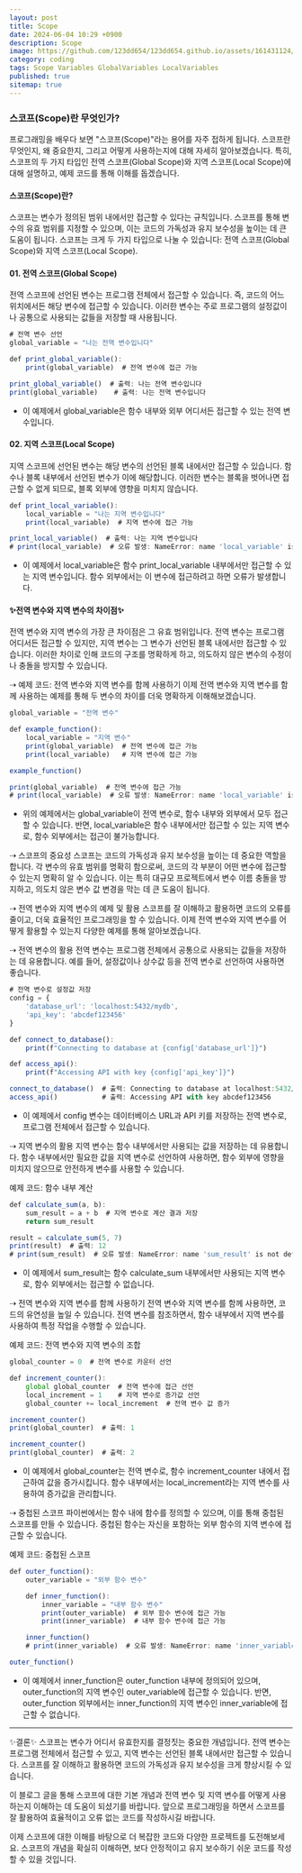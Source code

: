 ```yaml
---
layout: post
title: Scope
date: 2024-06-04 10:29 +0900
description: Scope
image: https://github.com/123dd654/123dd654.github.io/assets/161431124/4d500b6f-80ce-4566-9f13-f861f80b263a
category: coding
tags: Scope Variables GlobalVariables LocalVariables
published: true
sitemap: true
---
```



### 스코프(Scope)란 무엇인가?
프로그래밍을 배우다 보면 "스코프(Scope)"라는 용어를 자주 접하게 됩니다.
스코프란 무엇인지, 왜 중요한지, 그리고 어떻게 사용하는지에 대해 자세히 알아보겠습니다.
특히, 스코프의 두 가지 타입인 전역 스코프(Global Scope)와 지역 스코프(Local Scope)에 대해 설명하고,
예제 코드를 통해 이해를 돕겠습니다.

#### 스코프(Scope)란?
스코프는 변수가 정의된 범위 내에서만 접근할 수 있다는 규칙입니다.
스코프를 통해 변수의 유효 범위를 지정할 수 있으며, 이는 코드의 가독성과 유지 보수성을 높이는 데 큰 도움이 됩니다.
스코프는 크게 두 가지 타입으로 나눌 수 있습니다: 전역 스코프(Global Scope)와 지역 스코프(Local Scope).

#### 01. 전역 스코프(Global Scope)
전역 스코프에 선언된 변수는 프로그램 전체에서 접근할 수 있습니다.
즉, 코드의 어느 위치에서든 해당 변수에 접근할 수 있습니다.
이러한 변수는 주로 프로그램의 설정값이나 공통으로 사용되는 값들을 저장할 때 사용됩니다.

````javascript
# 전역 변수 선언
global_variable = "나는 전역 변수입니다"

def print_global_variable():
    print(global_variable)  # 전역 변수에 접근 가능

print_global_variable()  # 출력: 나는 전역 변수입니다
print(global_variable)    # 출력: 나는 전역 변수입니다
````

* 이 예제에서 global_variable은 함수 내부와 외부 어디서든 접근할 수 있는 전역 변수입니다.

#### 02. 지역 스코프(Local Scope)
지역 스코프에 선언된 변수는 해당 변수의 선언된 블록 내에서만 접근할 수 있습니다.
함수나 블록 내부에서 선언된 변수가 이에 해당합니다. 이러한 변수는 블록을 벗어나면 접근할 수 없게 되므로, 블록 외부에 영향을 미치지 않습니다.

````javascript
def print_local_variable():
    local_variable = "나는 지역 변수입니다"
    print(local_variable)  # 지역 변수에 접근 가능

print_local_variable()  # 출력: 나는 지역 변수입니다
# print(local_variable)  # 오류 발생: NameError: name 'local_variable' is not defined
````

* 이 예제에서 local_variable은 함수 print_local_variable 내부에서만 접근할 수 있는 지역 변수입니다.
함수 외부에서는 이 변수에 접근하려고 하면 오류가 발생합니다.

#### ✨전역 변수와 지역 변수의 차이점✨
전역 변수와 지역 변수의 가장 큰 차이점은 그 유효 범위입니다.
전역 변수는 프로그램 어디서든 접근할 수 있지만, 지역 변수는 그 변수가 선언된 블록 내에서만 접근할 수 있습니다.
이러한 차이로 인해 코드의 구조를 명확하게 하고, 의도하지 않은 변수의 수정이나 충돌을 방지할 수 있습니다.

⇢ 예제 코드: 전역 변수와 지역 변수를 함께 사용하기
이제 전역 변수와 지역 변수를 함께 사용하는 예제를 통해 두 변수의 차이를 더욱 명확하게 이해해보겠습니다.

````javascript
global_variable = "전역 변수"

def example_function():
    local_variable = "지역 변수"
    print(global_variable)  # 전역 변수에 접근 가능
    print(local_variable)   # 지역 변수에 접근 가능

example_function()

print(global_variable)  # 전역 변수에 접근 가능
# print(local_variable)  # 오류 발생: NameError: name 'local_variable' is not defined
````

* 위의 예제에서는 global_variable이 전역 변수로, 함수 내부와 외부에서 모두 접근할 수 있습니다.
반면, local_variable은 함수 내부에서만 접근할 수 있는 지역 변수로, 함수 외부에서는 접근이 불가능합니다.

⇢ 스코프의 중요성
스코프는 코드의 가독성과 유지 보수성을 높이는 데 중요한 역할을 합니다.
각 변수의 유효 범위를 명확히 함으로써, 코드의 각 부분이 어떤 변수에 접근할 수 있는지 명확히 알 수 있습니다.
이는 특히 대규모 프로젝트에서 변수 이름 충돌을 방지하고, 의도치 않은 변수 값 변경을 막는 데 큰 도움이 됩니다.

⇢ 전역 변수와 지역 변수의 예제 및 활용
스코프를 잘 이해하고 활용하면 코드의 오류를 줄이고, 더욱 효율적인 프로그래밍을 할 수 있습니다.
이제 전역 변수와 지역 변수를 어떻게 활용할 수 있는지 다양한 예제를 통해 알아보겠습니다.

⇢ 전역 변수의 활용
전역 변수는 프로그램 전체에서 공통으로 사용되는 값들을 저장하는 데 유용합니다. 예를 들어, 설정값이나 상수값 등을 전역 변수로 선언하여 사용하면 좋습니다.

````javascript
# 전역 변수로 설정값 저장
config = {
    'database_url': 'localhost:5432/mydb',
    'api_key': 'abcdef123456'
}

def connect_to_database():
    print(f"Connecting to database at {config['database_url']}")

def access_api():
    print(f"Accessing API with key {config['api_key']}")

connect_to_database()  # 출력: Connecting to database at localhost:5432/mydb
access_api()           # 출력: Accessing API with key abcdef123456
````

* 이 예제에서 config 변수는 데이터베이스 URL과 API 키를 저장하는 전역 변수로, 프로그램 전체에서 접근할 수 있습니다.

⇢ 지역 변수의 활용
지역 변수는 함수 내부에서만 사용되는 값을 저장하는 데 유용합니다.
함수 내부에서만 필요한 값을 지역 변수로 선언하여 사용하면, 함수 외부에 영향을 미치지 않으므로 안전하게 변수를 사용할 수 있습니다.

예제 코드: 함수 내부 계산

````javascript
def calculate_sum(a, b):
    sum_result = a + b  # 지역 변수로 계산 결과 저장
    return sum_result

result = calculate_sum(5, 7)
print(result)  # 출력: 12
# print(sum_result)  # 오류 발생: NameError: name 'sum_result' is not defined
````

* 이 예제에서 sum_result는 함수 calculate_sum 내부에서만 사용되는 지역 변수로, 함수 외부에서는 접근할 수 없습니다.

⇢ 전역 변수와 지역 변수를 함께 사용하기
전역 변수와 지역 변수를 함께 사용하면, 코드의 유연성을 높일 수 있습니다.
전역 변수를 참조하면서, 함수 내부에서 지역 변수를 사용하여 특정 작업을 수행할 수 있습니다.

예제 코드: 전역 변수와 지역 변수의 조합

````javascript
global_counter = 0  # 전역 변수로 카운터 선언

def increment_counter():
    global global_counter  # 전역 변수에 접근 선언
    local_increment = 1    # 지역 변수로 증가값 선언
    global_counter += local_increment  # 전역 변수 값 증가

increment_counter()
print(global_counter)  # 출력: 1

increment_counter()
print(global_counter)  # 출력: 2
````

* 이 예제에서 global_counter는 전역 변수로, 함수 increment_counter 내에서 접근하여 값을 증가시킵니다.
함수 내부에서는 local_increment라는 지역 변수를 사용하여 증가값을 관리합니다.

⇢ 중첩된 스코프
파이썬에서는 함수 내에 함수를 정의할 수 있으며, 이를 통해 중첩된 스코프를 만들 수 있습니다. 중첩된 함수는 자신을 포함하는 외부 함수의 지역 변수에 접근할 수 있습니다.

예제 코드: 중첩된 스코프

````javascript
def outer_function():
    outer_variable = "외부 함수 변수"

    def inner_function():
        inner_variable = "내부 함수 변수"
        print(outer_variable)  # 외부 함수 변수에 접근 가능
        print(inner_variable)  # 내부 함수 변수에 접근 가능

    inner_function()
    # print(inner_variable)  # 오류 발생: NameError: name 'inner_variable' is not defined

outer_function()
````

* 이 예제에서 inner_function은 outer_function 내부에 정의되어 있으며,
outer_function의 지역 변수인 outer_variable에 접근할 수 있습니다.
반면, outer_function 외부에서는 inner_function의 지역 변수인 inner_variable에 접근할 수 없습니다.


---------------------------------------------------------------------


✨결론✨
스코프는 변수가 어디서 유효한지를 결정짓는 중요한 개념입니다.
전역 변수는 프로그램 전체에서 접근할 수 있고, 지역 변수는 선언된 블록 내에서만 접근할 수 있습니다.
스코프를 잘 이해하고 활용하면 코드의 가독성과 유지 보수성을 크게 향상시킬 수 있습니다.

이 블로그 글을 통해 스코프에 대한 기본 개념과 전역 변수 및 지역 변수를 어떻게 사용하는지 이해하는 데 도움이 되셨기를 바랍니다.
앞으로 프로그래밍을 하면서 스코프를 잘 활용하여 효율적이고 오류 없는 코드를 작성하시길 바랍니다.

이제 스코프에 대한 이해를 바탕으로 더 복잡한 코드와 다양한 프로젝트를 도전해보세요.
스코프의 개념을 확실히 이해하면, 보다 안정적이고 유지 보수하기 쉬운 코드를 작성할 수 있을 것입니다.





